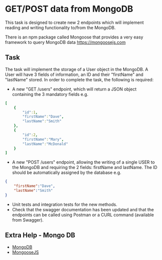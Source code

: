 # GET/POST data from MongoDB

This task is designed to create new 2 endpoints which will implement reading and writing functionality to/from the MongoDB.

There is an npm package called Mongoose that provides a very easy framework to query MongoDB data <https://mongoosejs.com>

## Task

The task will implement the storage of a User object in the MongoDB. A User will have 3 fields of information, an ID and their "firstName" and "lastName" stored. In order to complete the task, the following is required:

* A new "GET /users" endpoint, which will return a JSON object containing the 3 mandatory fields e.g.

```yaml
[
    {
        "id":1,
        "firstName":"Dave",
        "lastName":"Smith"
    },
    {
        "id":2,
        "firstName":"Mary",
        "lastName":"McDonald"
    }
]
```

* A new "POST /users" endpoint, allowing the writing of a single USER to the MongoDB and requiring the 2 fields: firstName and lastName. The ID should be automatically assigned by the database e.g.

```json
{
    "firstName":"Dave",
    "lastName":"Smith"
}
```

* Unit tests and integration tests for the new methods.
* Check that the swagger documentation has been updated and that the endpoints can be called using Postman or a CURL command (available from Swagger).

## Extra Help - Mongo DB

* [MongoDB](https://www.tutorialspoint.com/mongodb/index.htm)
* [MongooseJS](https://mongoosejs.com)
